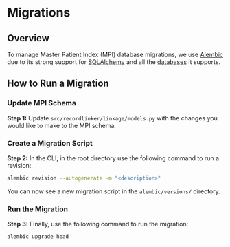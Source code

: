 # Migrations

## Overview

To manage Master Patient Index (MPI) database migrations, we use [Alembic](https://alembic.sqlalchemy.org/en/latest/) due to its strong support for [SQLAlchemy](https://docs.sqlalchemy.org/en/20/orm/quickstart.html) and all the [databases](https://docs.sqlalchemy.org/en/20/dialects/) it supports.

## How to Run a Migration

### Update MPI Schema
**Step 1:** Update `src/recordlinker/linkage/models.py` with the changes you would like to make to the MPI schema.

### Create a Migration Script
**Step 2:** In the CLI, in the root directory use the following command to run a revision:
```bash
alembic revision --autogenerate -m "<description>"
```
You can now see a new migration script in the `alembic/versions/` directory.

### Run the Migration
**Step 3:** Finally, use the following command to run the migration:
```bash
alembic upgrade head
```